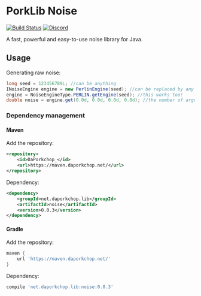 # PorkLib Noise

[![Build Status](https://jenkins.daporkchop.net/job/PorkLib/job/noise/badge/icon)](https://jenkins.daporkchop.net/job/PorkLib/job/noise)
[![Discord](https://img.shields.io/discord/428813657816956929.svg)](https://discord.gg/FrBHHCk)

A fast, powerful and easy-to-use noise library for Java.

## Usage

Generating raw noise:

```java
long seed = 123456789L; //can be anything
INoiseEngine engine = new PerlinEngine(seed); //can be replaced by any engine class
engine = NoiseEngineType.PERLIN.getEngine(seed); //this works too!
double noise = engine.get(0.0d, 0.0d, 0.0d, 0.0d); //the number of arguments specifies the number of dimensions (up to 4)
```

### Dependency management

#### Maven

Add the repository:

```xml
<repository>
    <id>DaPorkchop_</id>
    <url>https://maven.daporkchop.net/</url>
</repository>
```

Dependency:

```xml
<dependency>
    <groupId>net.daporkchop.lib</groupId>
    <artifactId>noise</artifactId>
    <version>0.0.3</version>
</dependency>
```

#### Gradle

Add the repository:

```groovy
maven { 
    url 'https://maven.daporkchop.net/'
}
```

Dependency:

```groovy
compile 'net.daporkchop.lib:noise:0.0.3'
```
